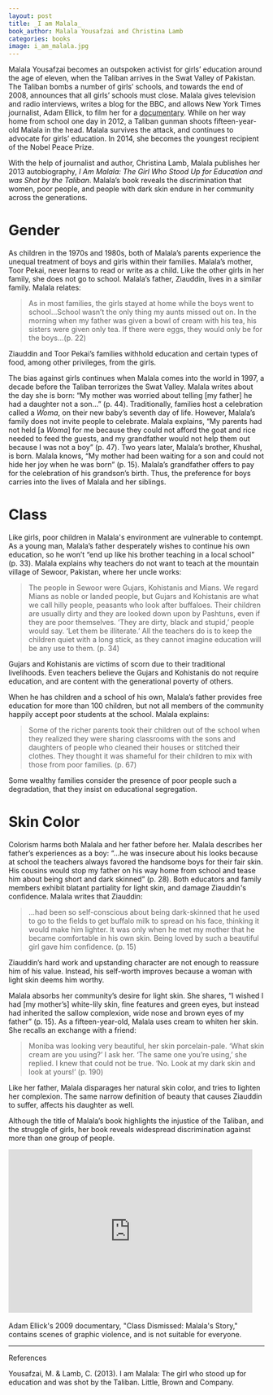 ```yaml
---
layout: post
title: _I am Malala_
book_author: Malala Yousafzai and Christina Lamb
categories: books
image: i_am_malala.jpg
---
```


Malala Yousafzai becomes an outspoken activist for girls’ education around the age of eleven, when the Taliban arrives in the Swat Valley of Pakistan. The Taliban bombs a number of girls’ schools, and towards the end of 2008, announces that all girls’ schools must close. Malala gives television and radio interviews, writes a blog for the BBC, and allows New York Times journalist, Adam Ellick, to film her for a [documentary](#video). While on her way home from school one day in 2012, a Taliban gunman shoots fifteen-year-old Malala in the head. Malala survives the attack, and continues to advocate for girls’ education. In 2014, she becomes the youngest recipient of the Nobel Peace Prize.

With the help of journalist and author, Christina Lamb, Malala publishes her 2013 autobiography, _I Am Malala: The Girl Who Stood Up for Education and was Shot by the Taliban_. Malala’s book reveals the discrimination that women, poor people, and people with dark skin endure in her community across the generations. 

# Gender

As children in the 1970s and 1980s, both of Malala’s parents experience the unequal treatment of boys and girls within their families. Malala’s mother, Toor Pekai, never learns to read or write as a child. Like the other girls in her family, she does not go to school. Malala’s father, Ziauddin, lives in a similar family. Malala relates:


> As in most families, the girls stayed at home while the boys went to school...School wasn’t the only thing my aunts missed out on. In the morning when my father was given a bowl of cream with his tea, his sisters were given only tea. If there were eggs, they would only be for the boys…(p. 22)

Ziauddin and Toor Pekai’s families withhold education and certain types of food, among other privileges, from the girls.

The bias against girls continues when Malala comes into the world in 1997, a decade before the Taliban terrorizes the Swat Valley. Malala writes about the day she is born: “My mother was worried about telling [my father] he had a daughter not a son...” (p. 44). Traditionally, families host a celebration called a _Woma_, on their new baby’s seventh day of life. However, Malala’s family does not invite people to celebrate. Malala explains, “My parents had not held [a _Woma_] for me because they could not afford the goat and rice needed to feed the guests, and my grandfather would not help them out because I was not a boy” (p. 47). Two years later, Malala’s brother, Khushal, is born. Malala knows, “My mother had been waiting for a son and could not hide her joy when he was born” (p. 15). Malala’s grandfather offers to pay for the celebration of his grandson’s birth. Thus, the preference for boys carries into the lives of Malala and her siblings.

# Class

Like girls, poor children in Malala's environment are vulnerable to contempt. As a young man, Malala’s father desperately wishes to continue his own education, so he won’t  “end up like his brother teaching in a local school” (p. 33). Malala explains why teachers do not want to teach at the mountain village of Sewoor, Pakistan, where her uncle works:

> The people in Sewoor were Gujars, Kohistanis and Mians. We regard Mians as noble or landed people, but Gujars and Kohistanis are what we call hilly people, peasants who look after buffaloes. Their children are usually dirty and they are looked down upon by Pashtuns, even if they are poor themselves. ‘They are dirty, black and stupid,’ people would say. ‘Let them be illiterate.’ All the teachers do is to keep the children quiet with a long stick, as they cannot imagine education will be any use to them. (p. 34)

Gujars and Kohistanis are victims of scorn due to their traditional livelihoods. Even teachers believe the Gujars and Kohistanis do not require education, and are content with the generational poverty of others.

When he has children and a school of his own, Malala’s father provides free education for more than 100 children, but not all members of the community happily accept poor students at the school. Malala explains:

> Some of the richer parents took their children out of the school when they realized they were sharing classrooms with the sons and daughters of people who cleaned their houses or stitched their clothes. They thought it was shameful for their children to mix with those from poor families. (p. 67)

Some wealthy families consider the presence of poor people such a degradation, that they insist on educational segregation.

# Skin Color

Colorism harms both Malala and her father before her. Malala describes her father’s experiences as a boy: “...he was insecure about his looks because at school the teachers always favored the handsome boys for their fair skin. His cousins would stop my father on his way home from school and tease him about being short and dark skinned” (p. 28). Both educators and family members exhibit blatant partiality for light skin, and damage Ziauddin's confidence. Malala writes that Ziauddin:

> ...had been so self-conscious about being dark-skinned that he used to go to the fields to get buffalo milk to spread on his face, thinking it would make him lighter. It was only when he met my mother that he became comfortable in his own skin. Being loved by such a beautiful girl gave him confidence. (p. 15)

Ziauddin’s hard work and upstanding character are not enough to reassure him of his value. Instead, his self-worth improves because a woman with light skin deems him worthy.

Malala absorbs her community’s desire for light skin. She shares, “I wished I had [my mother’s] white-lily skin, fine features and green eyes, but instead had inherited the sallow complexion, wide nose and brown eyes of my father” (p. 15). As a fifteen-year-old, Malala uses cream to whiten her skin. She recalls an exchange with a friend:


> Moniba was looking very beautiful, her skin porcelain-pale. ‘What skin cream are you using?’ I ask her. ‘The same one you’re using,’ she replied. I knew that could not be true. ‘No. Look at my dark skin and look at yours!’ (p. 190)

Like her father, Malala disparages her natural skin color, and tries to lighten her complexion. The same narrow definition of beauty that causes Ziauddin to suffer, affects his daughter as well.

Although the title of Malala’s book highlights the injustice of the Taliban, and the struggle of girls, her book reveals widespread discrimination against more than one group of people.

<div class="resp-container" id="video">
  <iframe class="resp-iframe" title="New York Times Video - Embed Player" width="480" height="321" frameborder="0" scrolling="no" allowfullscreen="true" marginheight="0" marginwidth="0" id="nyt_video_player" src="https://www.nytimes.com/video/players/offsite/index.html?videoId=100000001835296"></iframe>
</div>

<br>
Adam Ellick's 2009 documentary, "Class Dismissed: Malala's Story," contains scenes of graphic violence, and is not suitable for everyone.

---
References

Yousafzai, M. & Lamb, C. (2013). I am Malala: The girl who stood up for education and was shot by the Taliban. Little, Brown and Company.
